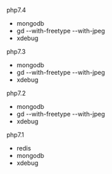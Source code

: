 php7.4
- mongodb
- gd --with-freetype --with-jpeg
- xdebug

php7.3
- mongodb
- gd --with-freetype --with-jpeg
- xdebug

php7.2
- mongodb
- gd --with-freetype --with-jpeg
- xdebug

php7.1
- redis
- mongodb
- xdebug